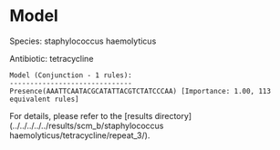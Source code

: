 
# Model

Species: staphylococcus haemolyticus

Antibiotic: tetracycline

```
Model (Conjunction - 1 rules):
------------------------------
Presence(AAATTCAATACGCATATTACGTCTATCCCAA) [Importance: 1.00, 113 equivalent rules]

```

For details, please refer to the [results directory](../../../../../results/scm_b/staphylococcus haemolyticus/tetracycline/repeat_3/).

